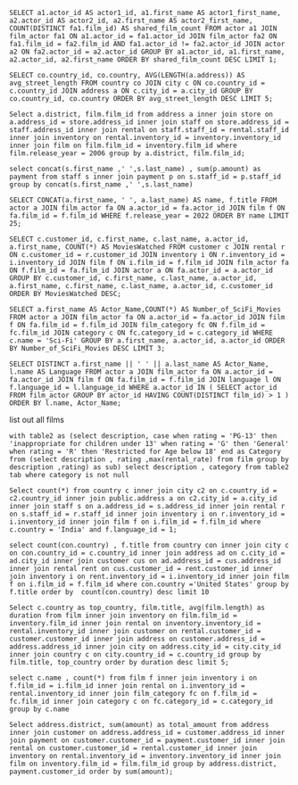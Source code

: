 [//]: # (-- Q.1 Query to Find Actors Who Have Collaborated the Most.)

`SELECT a1.actor_id AS actor1_id,
a1.first_name AS actor1_first_name,
a2.actor_id AS actor2_id,
a2.first_name AS actor2_first_name,
COUNT(DISTINCT fa1.film_id) AS shared_film_count
FROM actor a1
JOIN film_actor fa1 ON a1.actor_id = fa1.actor_id
JOIN film_actor fa2 ON fa1.film_id = fa2.film_id AND fa1.actor_id != fa2.actor_id
JOIN actor a2 ON fa2.actor_id = a2.actor_id
GROUP BY a1.actor_id, a1.first_name, a2.actor_id, a2.first_name
ORDER BY shared_film_count DESC
LIMIT 1;`

[//]: # (-- Query to Find Countries with the Longest Average Address Street Length.)

`SELECT co.country_id, co.country, AVG(LENGTH(a.address)) AS avg_street_length
FROM country co
JOIN city c ON co.country_id = c.country_id
JOIN address a ON c.city_id = a.city_id
GROUP BY co.country_id, co.country
ORDER BY avg_street_length DESC
LIMIT 5;`

[//]: # (--Find the Location of stores whose goods are used for making films whose release year is 2005.)

`Select a.district, film.film_id
from address a
inner join store on a.address_id = store.address_id
inner join staff on store.address_id = staff.address_id
inner join rental on staff.staff_id = rental.staff_id
inner join inventory on rental.inventory_id = inventory.inventory_id
inner join film on film.film_id = inventory.film_id
where film.release_year = 2006
group by a.district, film.film_id;`

[//]: # (-- select the staffs firstname and lastname in one column and their whole payment)

`select concat(s.first_name ,' ',s.last_name) ,
sum(p.amount) as payment
from staff s
inner join payment p
on s.staff_id = p.staff_id
group by concat(s.first_name ,' ',s.last_name)`

[//]: # ( select 25 the actors firstname and lastname in one column named as name and their film names who have released in)

[//]: # (recent year 2022 order by name)

`SELECT CONCAT(a.first_name, ' ', a.last_name) AS name, f.title
FROM actor a
JOIN film_actor fa ON a.actor_id = fa.actor_id
JOIN film f ON fa.film_id = f.film_id
WHERE f.release_year = 2022
ORDER BY name
LIMIT 25;`

[//]: # (Determine which customer watch how many movies of particular actor.)

`SELECT
c.customer_id,
c.first_name,
c.last_name,
a.actor_id,
a.first_name,
COUNT(*) AS MoviesWatched
FROM customer c
JOIN rental r ON c.customer_id = r.customer_id
JOIN inventory i ON r.inventory_id = i.inventory_id
JOIN film f ON i.film_id = f.film_id
JOIN film_actor fa ON f.film_id = fa.film_id
JOIN actor a ON fa.actor_id = a.actor_id
GROUP BY c.customer_id, c.first_name, c.last_name, a.actor_id, a.first_name, c.first_name, c.last_name, a.actor_id, c.customer_id
ORDER BY MoviesWatched DESC;`

[//]: # (List the top 3 actors having done maximum sci-fi movies and with maximum rental rates)

`SELECT a.first_name AS Actor_Name,COUNT(*) AS Number_of_SciFi_Movies
FROM actor a
JOIN film_actor fa ON a.actor_id = fa.actor_id
JOIN film f ON fa.film_id = f.film_id
JOIN film_category fc ON f.film_id = fc.film_id
JOIN category c ON fc.category_id = c.category_id
WHERE c.name = 'Sci-Fi'
GROUP BY a.first_name, a.actor_id, a.actor_id
ORDER BY Number_of_SciFi_Movies DESC
LIMIT 3;`

[//]: # (Find all actors who acted in more than one language. Output should contain actor_name, language. Sorted by languages, actor_name.)

`SELECT DISTINCT a.first_name || ' ' || a.last_name AS Actor_Name, l.name AS Language
FROM actor a
JOIN film_actor fa ON a.actor_id = fa.actor_id
JOIN film f ON fa.film_id = f.film_id
JOIN language l ON f.language_id = l.language_id
WHERE a.actor_id IN (
SELECT actor_id
FROM film_actor
GROUP BY actor_id
HAVING COUNT(DISTINCT film_id) > 1
)
ORDER BY l.name, Actor_Name;`

list out all films

[//]: # (with highest rental rate  and classify the films labelled as "inappropriate for children under 13" with ratings PG-13 , "General" with ratings as G and " Restricted for Age below 18" with ratings as R)

`with table2 as (select description,
case
when rating = 'PG-13' then 'inappropriate for children under 13'
when rating = 'G' then 'General'
when rating = 'R' then 'Restricted for Age below 18'
end as Category  from
(select description , rating ,max(rental_rate) from film group by description ,rating) as sub)
select description , category
from table2 tab
where category is not null`

[//]: # (1&#41; Find the Indian Staff whose goods are used in making Hindi films with language id 1.)

`Select count(*) from country c
inner join city c2 on c.country_id = c2.country_id
inner join public.address a on c2.city_id = a.city_id
inner join staff s on a.address_id = s.address_id
inner join rental r on s.staff_id = r.staff_id
inner join inventory i on r.inventory_id = i.inventory_id
inner join film f on i.film_id = f.film_id
where c.country = 'India'
and f.language_id = 1;`

[//]: # (What are the top 10 films that have been rented by customers in the United States, and how many times have they been rented?)

`select count(con.country) , f.title from country con
inner join city c
on con.country_id = c.country_id
inner join address ad
on c.city_id = ad.city_id
inner join customer cus
on ad.address_id = cus.address_id
inner join rental rent
on cus.customer_id = rent.customer_id
inner join inventory i
on rent.inventory_id = i.inventory_id
inner join film f
on i.film_id = f.film_id
where con.country ='United States'
group by f.title
order by  count(con.country) desc limit 10`

[//]: # (What is the average rental duration for the top 5 films that have been rented by customers in each country)
`Select c.country as top_country, film.title, avg(film.length) as duration
from film
inner join inventory on film.film_id = inventory.film_id
inner join rental on inventory.inventory_id = rental.inventory_id
inner join customer on rental.customer_id = customer.customer_id
inner join address on customer.address_id = address.address_id
inner join city on address.city_id = city.city_id
inner join country c on city.country_id = c.country_id
group by film.title, top_country
order by duration desc
limit 5;`

[//]: # (Find the category which was rented the most for each month in year 2005, if there is a tie find all categories. Sorted by months and category names. Output should contain month, category, count. You can ignore the month if there is no data present for it. )
`select c.name , count(*) from film f
inner join inventory i
on f.film_id = i.film_id
inner join rental
on i.inventory_id = rental.inventory_id
inner join film_category fc
on f.film_id = fc.film_id
inner join category c
on fc.category_id = c.category_id
group by c.name`

[//]: # (List out top 10 most revenue generated district to release animated film with average price running on that district)
`Select address.district, sum(amount) as total_amount
from address
inner join customer on address.address_id = customer.address_id
inner join payment on customer.customer_id = payment.customer_id
inner join rental on customer.customer_id = rental.customer_id
inner join inventory on rental.inventory_id = inventory.inventory_id
inner join film on inventory.film_id = film.film_id
group by address.district, payment.customer_id
order by sum(amount);`